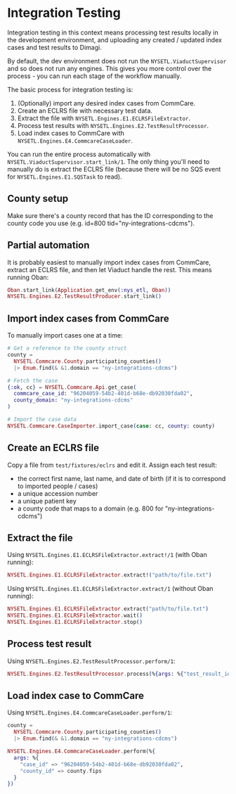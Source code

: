 # Integration Testing

Integration testing in this context means processing test results locally in the development environment, and uploading any created / updated index cases and test results to Dimagi.

By default, the dev environment does not run the `NYSETL.ViaductSupervisor` and so does not run any engines. This gives you more control over the process - you can run each stage of the workflow manually.

The basic process for integration testing is:

1. (Optionally) import any desired index cases from CommCare.
2. Create an ECLRS file with necessary test data.
3. Extract the file with `NYSETL.Engines.E1.ECLRSFileExtractor`.
4. Process test results with `NYSETL.Engines.E2.TestResultProcessor`.
5. Load index cases to CommCare with `NYSETL.Engines.E4.CommcareCaseLoader`.

You can run the entire process automatically with `NYSETL.ViaductSupervisor.start_link/1`. The only thing you'll need to manually do is extract the ECLRS file (because there will be no SQS event for `NYSETL.Engines.E1.SQSTask` to read).

## County setup

Make sure there's a county record that has the ID corresponding to the county code you use (e.g. id=800 tid="ny-integrations-cdcms").

## Partial automation

It is probably easiest to manually import index cases from CommCare, extract an ECLRS file, and then let Viaduct handle the rest. This means running Oban:

```elixir
Oban.start_link(Application.get_env(:nys_etl, Oban))
NYSETL.Engines.E2.TestResultProducer.start_link()
```

## Import index cases from CommCare

To manually import cases one at a time:

```elixir
# Get a reference to the county struct
county =
  NYSETL.Commcare.County.participating_counties()
  |> Enum.find(& &1.domain == "ny-integrations-cdcms")

# Fetch the case
{:ok, cc} = NYSETL.Commcare.Api.get_case(
  commcare_case_id: "96204059-54b2-401d-b68e-db92030fda02",
  county_domain: "ny-integrations-cdcms"
)

# Import the case data
NYSETL.Commcare.CaseImporter.import_case(case: cc, county: county)
```

## Create an ECLRS file

Copy a file from `test/fixtures/eclrs` and edit it. Assign each test result:

- the correct first name, last name, and date of birth (if it is to correspond to imported people / cases)
- a unique accession number
- a unique patient key
- a county code that maps to a domain (e.g. 800 for "ny-integrations-cdcms")

## Extract the file

Using `NYSETL.Engines.E1.ECLRSFileExtractor.extract!/1` (with Oban running):

```elixir
NYSETL.Engines.E1.ECLRSFileExtractor.extract!("path/to/file.txt")
```

Using `NYSETL.Engines.E1.ECLRSFileExtractor.extract/1` (without Oban running):

```elixir
NYSETL.Engines.E1.ECLRSFileExtractor.extract("path/to/file.txt")
NYSETL.Engines.E1.ECLRSFileExtractor.wait()
NYSETL.Engines.E1.ECLRSFileExtractor.stop()
```


## Process test result

Using `NYSETL.Engines.E2.TestResultProcessor.perform/1`:

```elixir
NYSETL.Engines.E2.TestResultProcessor.process(%{args: %{"test_result_id" => 1}})
```

## Load index case to CommCare

Using `NYSETL.Engines.E4.CommcareCaseLoader.perform/1`:

```elixir
county =
  NYSETL.Commcare.County.participating_counties()
  |> Enum.find(& &1.domain == "ny-integrations-cdcms")

NYSETL.Engines.E4.CommcareCaseLoader.perform(%{
  args: %{
    "case_id" => "96204059-54b2-401d-b68e-db92030fda02",
    "county_id" => county.fips
  }
})
```
